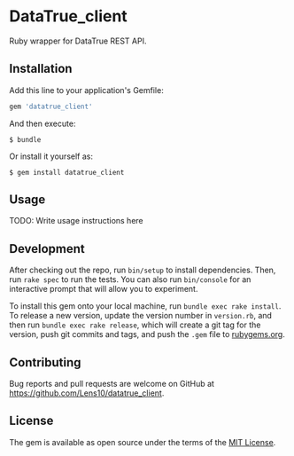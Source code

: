 # DataTrue_client

Ruby wrapper for DataTrue REST API.

## Installation

Add this line to your application's Gemfile:

```ruby
gem 'datatrue_client'
```

And then execute:

    $ bundle

Or install it yourself as:

    $ gem install datatrue_client

## Usage

TODO: Write usage instructions here

## Development

After checking out the repo, run `bin/setup` to install dependencies. Then, run `rake spec` to run the tests. You can also run `bin/console` for an interactive prompt that will allow you to experiment.

To install this gem onto your local machine, run `bundle exec rake install`. To release a new version, update the version number in `version.rb`, and then run `bundle exec rake release`, which will create a git tag for the version, push git commits and tags, and push the `.gem` file to [rubygems.org](https://rubygems.org).

## Contributing

Bug reports and pull requests are welcome on GitHub at https://github.com/Lens10/datatrue_client.


## License

The gem is available as open source under the terms of the [MIT License](http://opensource.org/licenses/MIT).

